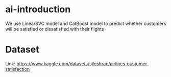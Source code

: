 # ai-introduction
We use LinearSVC model and CatBoost model to predict whether customers will be satisfied or dissatisfied with their flights
# Dataset
Link: https://www.kaggle.com/datasets/sjleshrac/airlines-customer-satisfaction
